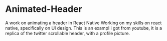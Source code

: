 # Animated-Header
A work on animating a header in React Native
Working on my skills on react native, specifically on UI design. This is an exampl i got from youtube, it is a replica of the twitter 
scrollable header, with a profile picture.
